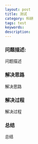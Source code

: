 ```yaml
---
layout: post
title: 测试
category: 科研
tags: test
keywords: 
description: 
---
```


### 问题描述:
<div>问题描述</div>

### 解决思路
解决思路

### 解决过程
解决过程

### 总结
总结







